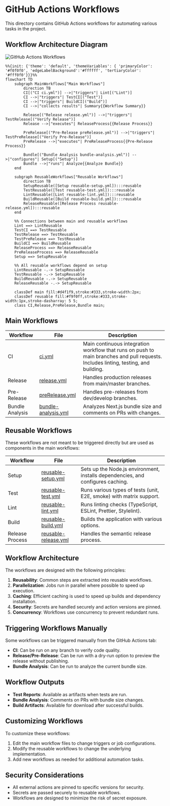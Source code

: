 # GitHub Actions Workflows

This directory contains GitHub Actions workflows for automating various tasks in the project.

## Workflow Architecture Diagram

![GitHub Actions Workflows](../assets/githubActions.png)

```mermaid
%%{init: {'theme': 'default', 'themeVariables': { 'primaryColor': '#f0f0f0', 'edgeLabelBackground':'#ffffff', 'tertiaryColor': '#fff0f0'}}}%%
flowchart TD
    subgraph MainWorkflows["Main Workflows"]
        direction TB
        CI[("CI ci.yml")] -->|"triggers"| Lint[("Lint")]
        CI -->|"triggers"| TestCI[("Test")]
        CI -->|"triggers"| BuildCI[("Build")]
        CI -->|"collects results"| Summary{{Workflow Summary}}

        Release[("Release release.yml")] -->|"triggers"| TestRelease[("Verify Release")]
        Release -->|"executes"| ReleaseProcess{{Release Process}}

        PreRelease[("Pre-Release preRelease.yml")] -->|"triggers"| TestPreRelease[("Verify Pre-Release")]
        PreRelease -->|"executes"| PreReleaseProcess{{Pre-Release Process}}

        Bundle[("Bundle Analysis bundle-analysis.yml")] -->|"configures"| Setup[("Setup")]
        Bundle -->|"runs"| Analyze{{Analyze Bundle}}
    end

    subgraph ReusableWorkflows["Reusable Workflows"]
        direction TB
        SetupReusable([Setup reusable-setup.yml]):::reusable
        TestReusable([Test reusable-test.yml]):::reusable
        LintReusable([Lint reusable-lint.yml]):::reusable
        BuildReusable([Build reusable-build.yml]):::reusable
        ReleaseReusable([Release Process reusable-release.yml]):::reusable
    end

    %% Connections between main and reusable workflows
    Lint ==> LintReusable
    TestCI ==> TestReusable
    TestRelease ==> TestReusable
    TestPreRelease ==> TestReusable
    BuildCI ==> BuildReusable
    ReleaseProcess ==> ReleaseReusable
    PreReleaseProcess ==> ReleaseReusable
    Setup ==> SetupReusable

    %% All reusable workflows depend on setup
    LintReusable -.-> SetupReusable
    TestReusable -.-> SetupReusable
    BuildReusable -.-> SetupReusable
    ReleaseReusable -.-> SetupReusable

    classDef main fill:#d4f1f9,stroke:#333,stroke-width:2px;
    classDef reusable fill:#f9f0ff,stroke:#333,stroke-width:1px,stroke-dasharray: 5 5;
    class CI,Release,PreRelease,Bundle main;
```

## Main Workflows

| Workflow        | File                                         | Description                                                                                                                         |
| --------------- | -------------------------------------------- | ----------------------------------------------------------------------------------------------------------------------------------- |
| CI              | [ci.yml](./ci.yml)                           | Main continuous integration workflow that runs on push to main branches and pull requests. Includes linting, testing, and building. |
| Release         | [release.yml](./release.yml)                 | Handles production releases from main/master branches.                                                                              |
| Pre-Release     | [preRelease.yml](./preRelease.yml)           | Handles pre-releases from dev/develop branches.                                                                                     |
| Bundle Analysis | [bundle-analysis.yml](./bundle-analysis.yml) | Analyzes Next.js bundle size and comments on PRs with changes.                                                                      |

## Reusable Workflows

These workflows are not meant to be triggered directly but are used as components in the main workflows:

| Workflow        | File                                           | Description                                                                     |
| --------------- | ---------------------------------------------- | ------------------------------------------------------------------------------- |
| Setup           | [reusable-setup.yml](./reusable-setup.yml)     | Sets up the Node.js environment, installs dependencies, and configures caching. |
| Test            | [reusable-test.yml](./reusable-test.yml)       | Runs various types of tests (unit, E2E, smoke) with matrix support.             |
| Lint            | [reusable-lint.yml](./reusable-lint.yml)       | Runs linting checks (TypeScript, ESLint, Prettier, Stylelint).                  |
| Build           | [reusable-build.yml](./reusable-build.yml)     | Builds the application with various options.                                    |
| Release Process | [reusable-release.yml](./reusable-release.yml) | Handles the semantic release process.                                           |

## Workflow Architecture

The workflows are designed with the following principles:

1. **Reusability**: Common steps are extracted into reusable workflows.
2. **Parallelization**: Jobs run in parallel where possible to speed up execution.
3. **Caching**: Efficient caching is used to speed up builds and dependency installation.
4. **Security**: Secrets are handled securely and action versions are pinned.
5. **Concurrency**: Workflows use concurrency to prevent redundant runs.

## Triggering Workflows Manually

Some workflows can be triggered manually from the GitHub Actions tab:

- **CI**: Can be run on any branch to verify code quality.
- **Release/Pre-Release**: Can be run with a dry-run option to preview the release without publishing.
- **Bundle Analysis**: Can be run to analyze the current bundle size.

## Workflow Outputs

- **Test Reports**: Available as artifacts when tests are run.
- **Bundle Analysis**: Comments on PRs with bundle size changes.
- **Build Artifacts**: Available for download after successful builds.

## Customizing Workflows

To customize these workflows:

1. Edit the main workflow files to change triggers or job configurations.
2. Modify the reusable workflows to change the underlying implementation.
3. Add new workflows as needed for additional automation tasks.

## Security Considerations

- All external actions are pinned to specific versions for security.
- Secrets are passed securely to reusable workflows.
- Workflows are designed to minimize the risk of secret exposure.
